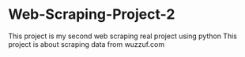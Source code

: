 # Web-Scraping-Project-2
This project is my second web scraping real project using python
This project is about scraping data from wuzzuf.com
